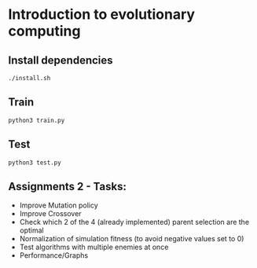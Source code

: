 # Introduction to evolutionary computing

## Install dependencies

```
./install.sh
```

## Train

```
python3 train.py
```

## Test

```
python3 test.py
```

## Assignments 2 - Tasks:

- Improve Mutation policy
- Improve Crossover
- Check which 2 of the 4 (already implemented) parent selection are the optimal
- Normalization of simulation fitness (to avoid negative values set to 0)
- Test algorithms with multiple enemies at once
- Performance/Graphs



